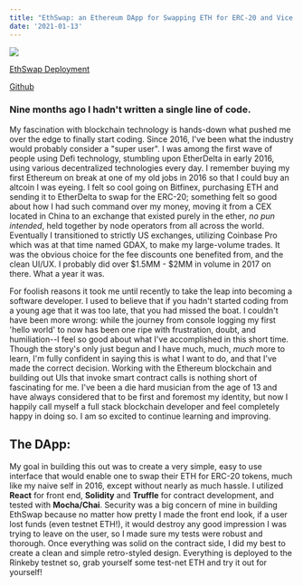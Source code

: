 ```yaml
---
title: "EthSwap: an Ethereum DApp for Swapping ETH for ERC-20 and Vice Versa"
date: '2021-01-13'
---
```


<img src="https://camo.githubusercontent.com/6e7aae49f338cf80a4a33b5e3cffea708c2998199dc37422d91e73f98abf7743/68747470733a2f2f692e696d6775722e636f6d2f647570715a794e2e676966">

<a href="https://eth-swap.zezima-sudo.vercel.app/">EthSwap Deployment</a>

<a href="https://github.com/zezimaSudo/EthSwap">Github</a>

<h3>Nine months ago I hadn't written a single line of code.</h3>

My fascination with blockchain technology is hands-down what pushed me over the edge to finally start coding. Since 2016, I've been what the industry would probably consider a "super user". I was among the first wave of people using Defi technology, stumbling upon EtherDelta in early 2016, using various decentralized technologies every day. I remember buying my first Ethereum on break at one of my old jobs in 2016 so that I could buy an altcoin I was eyeing. I felt so cool going on Bitfinex, purchasing ETH and sending it to EtherDelta to swap for the ERC-20; something felt so good about how I had such command over my money, moving it from a CEX located in China to an exchange that existed purely in the ether, <em>no pun intended</em>, held together by node operators from all across the world. Eventually I transitioned to strictly US exchanges, utilizing Coinbase Pro which was at that time named GDAX, to make my large-volume trades. It was the obvious choice for the fee discounts one benefited from, and the clean UI/UX. I probably did over $1.5MM - $2MM in volume in 2017 on there. What a year it was.

For foolish reasons it took me until recently to take the leap into becoming a software developer. I used to believe that if you hadn't started coding from a young age that it was too late, that you had missed the boat. I couldn't have been more wrong: while the journey from console logging my first 'hello world' to now has been one ripe with frustration, doubt, and humiliation--I feel so good about what I've accomplished in this short time. Though the story's only just begun and I have much, much, <em>much</em> more to learn, I'm fully confident in saying this is what I want to do, and that I've made the correct decision. Working with the Ethereum blockchain and building out UIs that invoke smart contract calls is nothing short of fascinating for me. I've been a die hard musician from the age of 13 and have always considered that to be first and foremost my identity, but now I happily call myself a full stack blockchain developer and feel completely happy in doing so. I am so excited to continue learning and improving.

<h2>The DApp:</h2>

My goal in building this out was to create a very simple, easy to use interface that would enable one to swap their ETH for ERC-20 tokens, much like my naive self in 2016, except without nearly as much hassle. I utilized **React** for front end, **Solidity** and **Truffle** for contract development, and tested with **Mocha/Chai**. Security was a big concern of mine in building EthSwap because no matter how pretty I made the front end look, if a user lost funds (even testnet ETH!), it would destroy any good impression I was trying to leave on the user, so I made sure my tests were robust and thorough. Once everything was solid on the contract side, I did my best to create a clean and simple retro-styled design. Everything is deployed to the Rinkeby testnet so, grab yourself some test-net ETH and try it out for yourself!